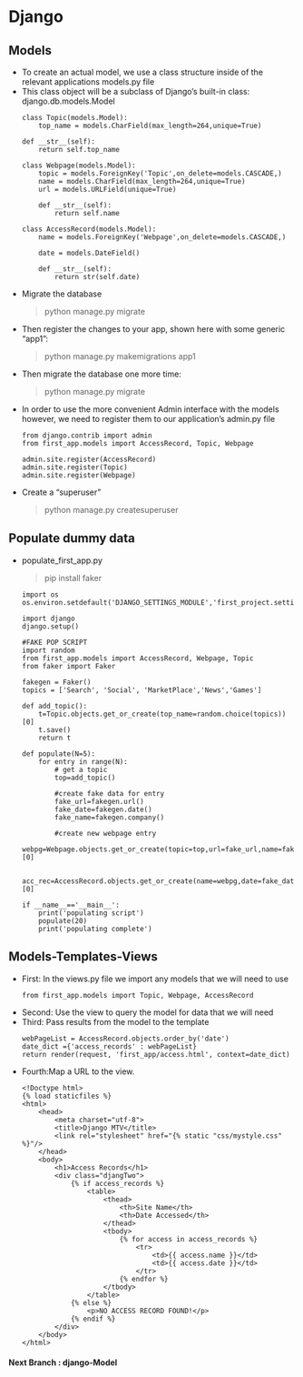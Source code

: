 # Django
## Models 
* To create an actual model, we use a class structure inside of the relevant applications models.py file
* This class object will be a subclass of Django’s built-in class:
    django.db.models.Model
    ```
    class Topic(models.Model):
        top_name = models.CharField(max_length=264,unique=True)

    def __str__(self):
        return self.top_name

    class Webpage(models.Model):
        topic = models.ForeignKey('Topic',on_delete=models.CASCADE,)
        name = models.CharField(max_length=264,unique=True)
        url = models.URLField(unique=True)

        def __str__(self):
            return self.name

    class AccessRecord(models.Model):
        name = models.ForeignKey('Webpage',on_delete=models.CASCADE,)

        date = models.DateField()

        def __str__(self):
            return str(self.date)
    ```
* Migrate the database
    > python manage.py migrate
* Then register the changes to your app, shown here with some generic “app1”:
    > python manage.py makemigrations app1
* Then migrate the database one more time:
    > python manage.py migrate
* In order to use the more convenient Admin interface with the models however, we need to register them to our application’s admin.py file
    ```
    from django.contrib import admin
    from first_app.models import AccessRecord, Topic, Webpage

    admin.site.register(AccessRecord)
    admin.site.register(Topic)
    admin.site.register(Webpage)
    ```
* Create a “superuser”
    > python manage.py createsuperuser
## Populate dummy data
    
* populate_first_app.py 
    > pip install faker

    ```
    import os 
    os.environ.setdefault('DJANGO_SETTINGS_MODULE','first_project.settings')

    import django
    django.setup()

    #FAKE POP SCRIPT
    import random
    from first_app.models import AccessRecord, Webpage, Topic
    from faker import Faker

    fakegen = Faker()
    topics = ['Search', 'Social', 'MarketPlace','News','Games']

    def add_topic():
        t=Topic.objects.get_or_create(top_name=random.choice(topics))[0]
        t.save()
        return t

    def populate(N=5):
        for entry in range(N):
            # get a topic
            top=add_topic()

            #create fake data for entry
            fake_url=fakegen.url()
            fake_date=fakegen.date()
            fake_name=fakegen.company()

            #create new webpage entry
            webpg=Webpage.objects.get_or_create(topic=top,url=fake_url,name=fake_name)[0]

            acc_rec=AccessRecord.objects.get_or_create(name=webpg,date=fake_date)[0]

    if __name__=='__main__':
        print('populating script')
        populate(20)
        print('populating complete')
    ```
## Models-Templates-Views
* First: In the views.py file we import any models that we will need to use
    ```
    from first_app.models import Topic, Webpage, AccessRecord
    ```
* Second: Use the view to query the model for data that we will need
* Third: Pass results from the model to the template
    ```
    webPageList = AccessRecord.objects.order_by('date')
    date_dict ={'access_records' : webPageList}
    return render(request, 'first_app/access.html', context=date_dict)
    ```
* Fourth:Map a URL to the view.
    ```
    <!Doctype html>
    {% load staticfiles %}
    <html>
        <head>
            <meta charset="utf-8">
            <title>Django MTV</title>
            <link rel="stylesheet" href="{% static "css/mystyle.css" %}"/>
        </head>
        <body>
            <h1>Access Records</h1>
            <div class="djangTwo">
                {% if access_records %}
                    <table>
                        <thead>
                            <th>Site Name</th>
                            <th>Date Accessed</th>
                        </thead>
                        <tbody>
                            {% for access in access_records %}
                                <tr>
                                    <td>{{ access.name }}</td>
                                    <td>{{ access.date }}</td>
                                </tr>
                            {% endfor %}
                        </tbody>
                    </table>
                {% else %}
                    <p>NO ACCESS RECORD FOUND!</p>
                {% endif %}
            </div>
        </body>
    </html>
    ```
#### Next Branch : django-Model

